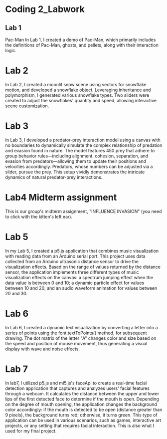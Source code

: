 # Coding 2_Labwork
## Lab 1
  Pac-Man
  In Lab 1, I created a demo of Pac-Man, which primarily includes 
  the definitions of Pac-Man, ghosts, and pellets, along with their 
  interaction logic.
# Lab 2
  In Lab 2, I created a moonlit snow scene using vectors for snowflake 
  motion, and developed a snowflake object. Leveraging inheritance and 
  polymorphism, I generated various snowflake types. Two sliders were 
  created to adjust the snowflakes' quantity and speed, allowing 
  interactive scene customization. 
# Lab 3
  In Lab 3, I developed a predator-prey interaction model using a canvas 
  with no boundaries to dynamically simulate the complex relationship of 
  predation and evasion found in nature. The model features 450 prey that 
  adhere to group behavior rules—including alignment, cohesion, separation, 
  and evasion from predators—allowing them to update their positions and 
  velocities accordingly. Predators, whose numbers can be adjusted via a slider, 
  pursue the prey. This setup vividly demonstrates the intricate dynamics of 
  natural predator-prey interactions.
# Lab4 Midterm assignment
This is our group's midterm assignment, "INFLUENCE INVASION" (you need to click with the kitten's left ear). 
# Lab 5
  In my Lab 5, I created a p5.js application that combines music visualization 
  with reading data from an Arduino serial port. This project uses data collected from 
  an Arduino ultrasonic distance sensor to drive the visualization effects. Based on the 
  range of values returned by the distance sensor, the application implements three different 
  types of music visualization effects on the canvas: a spectrum jumping effect when the data 
  value is between 0 and 10; a dynamic particle effect for values between 10 and 20; and an 
  audio waveform animation for values between 20 and 30.
# Lab 6
  In Lab 6, I created a dynamic text visualization by converting a letter into a series of points 
  using the font.textToPoints() method, for subsequent drawing. The dot matrix of the letter "A" 
  changes color and size based on the speed and position of mouse movement, thus generating a visual 
  display with wave and noise effects.
# Lab 7
  In lab7, I utilized p5.js and ml5.js's faceApi to create a real-time facial detection application 
  that captures and analyzes users' facial features through a webcam. It calculates the distance between 
  the upper and lower lips of the first detected face to determine if the mouth is open. Depending on 
  the degree of mouth opening, the application changes the background color accordingly: if the mouth 
  is detected to be open (distance greater than 9 pixels), the background turns red; otherwise, it 
  turns green. This type of application can be used in various scenarios, such as games, interactive 
  art projects, or any setting that requires facial interaction. This is also what I used for my final 
  project. 
